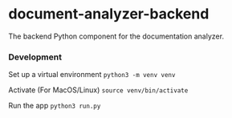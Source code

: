 # document-analyzer-backend
The backend Python component for the documentation analyzer.

### Development
Set up a virtual environment
`python3 -m venv venv`

Activate (For MacOS/Linux)
`source venv/bin/activate`

Run the app
`python3 run.py`